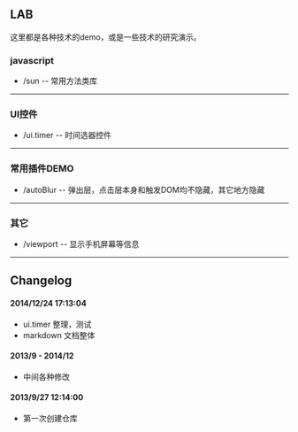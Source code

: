 ## LAB

这里都是各种技术的demo，或是一些技术的研究演示。

<a name='javascript'></a>
### javascript
- /sun -- 常用方法类库


---
<a name='ui-controller'></a>
### UI控件
- /ui.timer -- 时间选器控件



---

<a name='plugins'></a>
### 常用插件DEMO
- /autoBlur -- 弹出层，点击层本身和触发DOM均不隐藏，其它地方隐藏

---

<a name='other'></a>
### 其它
- /viewport -- 显示手机屏幕等信息 


---

## Changelog

#### 2014/12/24 17:13:04
* ui.timer 整理，测试
* markdown 文档整体

#### 2013/9 - 2014/12
* 中间各种修改

#### 2013/9/27 12:14:00
* 第一次创建仓库